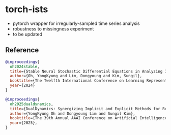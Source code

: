 # torch-ists
- pytorch wrapper for irregularly-sampled time series analysis
- robustness to missingness experiment
- to be updated 


## Reference
```bibtex
@inproceedings{
  oh2024stable,
  title={Stable Neural Stochastic Differential Equations in Analyzing Irregular Time Series Data},
  author={Oh, YongKyung and Lim, Dongyoung and Kim, Sungil},
  booktitle={The Twelfth International Conference on Learning Representations},
  year={2024}
}
```

```bibtex
@inproceedings{
  oh2025dualdynamics,
  title={DualDynamics: Synergizing Implicit and Explicit Methods for Robust Irregular Time Series Analysis},
  author={YongKyung Oh and Dongyoung Lim and Sungil Kim},
  booktitle={The 39th Annual AAAI Conference on Artificial Intelligence},
  year={2025},
}
```
